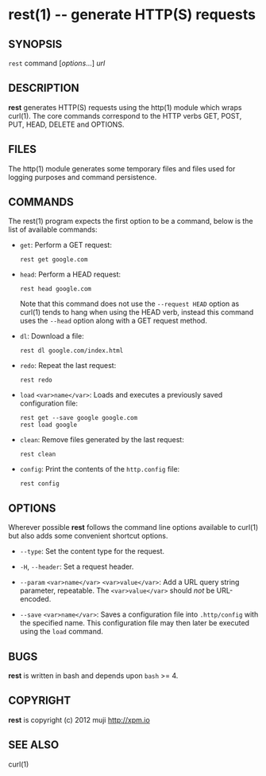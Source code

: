 rest(1) -- generate HTTP(S) requests
=============================================

## SYNOPSIS

`rest` command [<var>options</var>...] <var>url</var><br>

## DESCRIPTION

**rest** generates HTTP(S) requests using the http(1) module which wraps curl(1). The core commands correspond to the HTTP verbs GET, POST, PUT, HEAD, DELETE and OPTIONS.

## FILES

The http(1) module generates some temporary files and files used for logging purposes and command persistence.

## COMMANDS

The rest(1) program expects the first option to be a command, below is the list of available commands:

* `get`:
	Perform a GET request:
	
	`rest get google.com`
	
* `head`:
	Perform a HEAD request:

	`rest head google.com`
	
	Note that this command does not use the `--request HEAD` option as curl(1) tends to hang when using the HEAD verb, instead this command uses the `--head` option along with a GET request method.
	
* `dl`:
	Download a file:

	`rest dl google.com/index.html`
	
* `redo`:
	Repeat the last request:

	`rest redo`
	
* `load` `<var>name</var>`:
	Loads and executes a previously saved configuration file:

	`rest get --save google google.com`<br>
	`rest load google`	
	
* `clean`:
	Remove files generated by the last request:

	`rest clean`
	
* `config`:
	Print the contents of the `http.config` file:

	`rest config`

## OPTIONS

Wherever possible **rest** follows the command line options available to curl(1) but also adds some convenient shortcut options.

* `--type`:
	Set the content type for the request.

* `-H`, `--header`:
	Set a request header.
	
* `--param` `<var>name</var>` `<var>value</var>`:
	Add a URL query string parameter, repeatable. The `<var>value</var>` should *not* be URL-encoded.
	
* `--save` `<var>name</var>`:
	Saves a configuration file into `.http/config` with the specified name. This configuration file may then later be executed using the `load` command.

## BUGS

**rest** is written in bash and depends upon `bash` >= 4.

## COPYRIGHT

**rest** is copyright (c) 2012 muji <http://xpm.io>

## SEE ALSO

curl(1)

[SYNOPSIS]: #SYNOPSIS "SYNOPSIS"
[DESCRIPTION]: #DESCRIPTION "DESCRIPTION"
[FILES]: #FILES "FILES"
[COMMANDS]: #COMMANDS "COMMANDS"
[OPTIONS]: #OPTIONS "OPTIONS"
[BUGS]: #BUGS "BUGS"
[COPYRIGHT]: #COPYRIGHT "COPYRIGHT"
[SEE ALSO]: #SEE-ALSO "SEE ALSO"


[strike(1)]: 	strike.1.html
[boilerplate(3)]: boilerplate.3.html
[require(3)]: 	require.3.html
[method(3)]: 	method.3.html
[http(1)]: 	http.1.html
[bake(1)]: 	bake.1.html
[rest(1)]: 	rest.1.html
[curl(1)]: 	http://man.cx/curl(1).html
[tee(1)]: 		http://man.cx/tee(1).html
[manpages(5)]: 	http://developer.apple.com/mac/library/documentation/Darwin/Reference/ManPages/man5/manpages.5.html.html
[bake(1)]: bake.1.html
[boilerplate(1)]: boilerplate.1.html
[http(1)]: http.1.html
[rest(1)]: rest.1.html
[strike(1)]: strike.1.html
